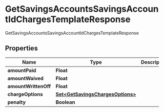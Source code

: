 

# GetSavingsAccountsSavingsAccountIdChargesTemplateResponse

GetSavingsAccountsSavingsAccountIdChargesTemplateResponse

## Properties

| Name | Type | Description | Notes |
|------------ | ------------- | ------------- | -------------|
|**amountPaid** | **Float** |  |  [optional] |
|**amountWaived** | **Float** |  |  [optional] |
|**amountWrittenOff** | **Float** |  |  [optional] |
|**chargeOptions** | [**Set&lt;GetSavingsChargesOptions&gt;**](GetSavingsChargesOptions.md) |  |  [optional] |
|**penalty** | **Boolean** |  |  [optional] |



